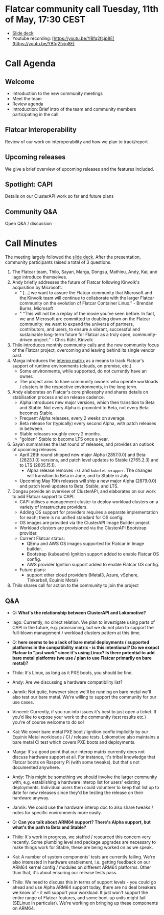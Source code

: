 # Flatcar community call Tuesday, 11th of May, 17:30 CEST

- [Slide deck](2021-05-11-slides.pdf)
- Youtube recording: [https://youtu.be/YBfq2fcjp8E](https://youtu.be/YBfq2fcjp8E)

# Call Agenda

## Welcome
- Introduction to the new community meetings
- Meet the team
- Review agenda
- Introduction: Brief intro of the team and community members participating in the call

## Flatcar Interoperability
Review of our work on interoperability and how we plan to track/report

 ## Upcoming releases
We give a brief overview of upcoming releases and the features included.

## Spotlight: CAPI
Details on our ClusterAPI work so far and future plans

## Community Q&A
Open Q&A / discussion


# Call Minutes

The meeting largely followed the [slide deck](2021-05-11-slides.pdf). After the presentation, community participants raised a total of 3 questions.

1. The Flatcar team, Thilo, Sayan, Marga, Dongsu, Mathieu, Andy, Kai, and Iago introduce themselves.
2. Andy briefly addresses the future of Flatcar following Kinvolk's acquisition by Microsoft.
   - " [...] we want to assure the Flatcar community that Microsoft and the Kinvolk team will continue to collaborate with the larger Flatcar community on the evolution of Flatcar Container Linux.” - Brendan Burns, Microsoft
   - " “This will not be a replay of the movie you’ve seen before. In fact, we and Microsoft are committed to doubling down on the Flatcar community: we want to expand the universe of partners, contributors, and users, to ensure a vibrant, successful and sustainable long-term future for Flatcar as a truly open, community-driven project.” - Chris Kühl, Kinvolk
3. Thilo introduces monthly community calls and the new community focus of the Flatcar project, overcoming and leaving behind its single vendor past.
4. Marga introduces the [interop matrix](../interop-matrix.md) as a means to track Flatcar's support of runtime environments (clouds, on premise, etc.).
   - Some environments, while supported, do not currently have an owner.
   - The project aims to have community owners who operate workloads / clusters in the respective environments, in the long term.
5. Andy elaborates on Flatcar's core philosophy and shares details on stabilisation process and on release cadence.
   - Alpha introduces new major versions, which then transition to Beta and Stable. Not every Alpha is promoted to Beta, not every Beta becomes Stable.
   - Frequent Alpha releases, every 2 weeks on average.
   - Beta release for (typically) every second Alpha, with patch releases in between.
   - Stable releases roughly every 2 months.
   - "golden" Stable to become LTS once a year.
6. Sayan summarises the last round of releases, and provides an outlook of upcoming releases.
   - April 28th round shipped new major Alpha (2857.0.0) and Beta (2823.1.0) versions, and patch level updates to Stable (2765.2.3) and to LTS (2605.15.1).
     - Alpha release removes `rkt` and `kubelet-wrapper`. The changes will transition to Beta in June, and to Stable in July.
   - Upcoming May 19th releases will ship a new major Alpha (2879.0.0) and patch level updates to Beta, Stable, and LTS.
7. Dongsu provide an overview of ClusterAPI, and elaborates on our work to add Flatcar support to CAPI.
   - CAPI utilises a management cluster to deploy workload clusters on a variety of inrastructure providers.
   - Adding OS support for providers requires a separate implementation for each; there is no unified standard for OS config.
   - OS images are provided via the ClusterAPI Image Builder project.
   - Workload clusters are provisioned via the ClusterAPI Bootstrap provider.
   - Current Flatcar status:
     - QEmu and AWS OS images supported for Flatcar in Image builder.
     - Bootstrap (kubeadm) Ignition support added to enable Flatcar OS config.
     - AWS provider Ignition support added to enable Flatcar OS config.
   - Future plans:
     - support other cloud providers (Metal3, Azure, vSphere, Tinkerbell, Equinix Metal)
8. Thilo shares call for action to the community to join the project

## Q&A

- Q: **What's the relationship between ClusterAPI and Lokomotive?**
- Iago: Currently, no direct relation. We plan to investigate using parts of CAPI in the future, e.g. provisioning, but we do not plan to support the full-blown management / workload clusters pattern at this time.

- Q: **here seems to be a lack of bare metal deployments / supported platforms in the compatibility matrix - is this intentional? Do we exepct Flatcar to "just work" since it's using Linux? Is there potential to add bare metal platforms (we use / plan to use Flatcar primarily on bare metal)?**
- Thilo: It's Linux, as long as it PXE boots, you should be fine.
- Andy: Are we discussing a hardware compatibility list?
- Jannik: Not quite, however since we'll be running on bare metal we'll also test our bare metal. We're willing to support the community for our use cases.
- Vincent: Currently, if you run into issues it's best to just open a ticket. If you'd like to expose your work to the community (test results etc.) you're of course welcome to do so!
- Kai: We cover bare metal PXE boot / ignition confix implicitly by our Equinix Metal workloads / CI / release tests. Lokomotive also maintains a bare metal CI test which covers PXE boots and deployments.
- Marga: It's a good point that our interop matrix currently does not discuss hardware support at all. For instance, it's tribal knowledge that Flatcar boots on Rasperry Pi (with some tweaks), but that's not documented anywhere.
- Andy: This might be something we should involve the larger community with, e.g. establishing a hardware interop list for users' existing deployments. Individual users then could volunteer to keep that list up to date for new releases since they'd be testing the release on their hardware anyway.
- Jannik: We could use the hardware interop doc to also share tweaks / notes for specific environments more easily.

- Q: **Can you talk about ARM64 support? There's Alpha support, but what's the path to Beta and Stable?**
- Thilo: It's work in progress, we staffed / resourced this concern very recently. Some plumbing level and package upgrades are necessary to make things work for Stable, these are being worked on as we speak.
- Kai: A number of system components' tests are currently failing. We're also interested in hardware enablement, i.e. getting feedback on our ARM64 kernel config / modules on different ARM64 platforms. Other than that, it's about ensuring our release tests pass.
- Thilo: We need to discuss this in terms of support levels - you could go ahead and use Alpha ARM64 support today, there are no deal breakers we know of - it will support your workload. 
  It just won't support the entire range of Flatcar features, and some boot-up units might fail (SELinux in particular).
  We're working on bringing up these components on ARM64.
